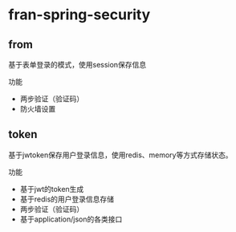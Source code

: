 # fran-spring-security

## from
基于表单登录的模式，使用session保存信息

功能
- 两步验证（验证码）
- 防火墙设置


## token
基于jwtoken保存用户登录信息，使用redis、memory等方式存储状态。

功能
- 基于jwt的token生成
- 基于redis的用户登录信息存储
- 两步验证（验证码）
- 基于application/json的各类接口